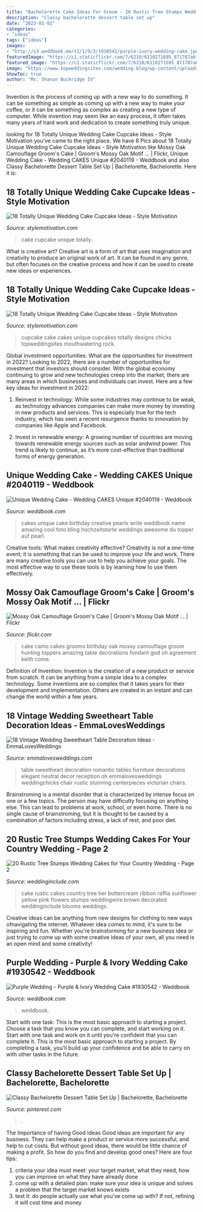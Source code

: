 ```yaml
---
title: "Bachelorette Cake Ideas For Groom - 20 Rustic Tree Stumps Wedding Cakes For Your Country Wedding"
description: "Classy bachelorette dessert table set up"
date: "2023-01-01"
categories:
- "ideas"
tags: ["ideas"]
images:
- "http://s3.weddbook.me/t1/1/9/3/1930542/purple-ivory-wedding-cake.jpg"
featuredImage: "https://c1.staticflickr.com/7/6210/6110271695_871787a6f6_b.jpg"
featured_image: "https://c1.staticflickr.com/7/6210/6110271695_871787a6f6_b.jpg"
image: "https://www.topweddingsites.com/wedding-blog/wp-content/uploads/2014/03/2c204a71e445245aa8949d6e96ba9a89.jpg"
ShowToc: true
author: "Ms. Shanon Buckridge IV"
---
```



Invention is the process of coming up with a new way to do something. It can be something as simple as coming up with a new way to make your coffee, or it can be something as complex as creating a new type of computer. While invention may seem like an easy process, it often takes many years of hard work and dedication to create something truly unique.

	

		
looking for 18 Totally Unique Wedding Cake Cupcake Ideas - Style Motivation you've came to the right place. We have 8 Pics about 18 Totally Unique Wedding Cake Cupcake Ideas - Style Motivation like Mossy Oak Camouflage Groom&#039;s Cake | Groom&#039;s Mossy Oak Motif … | Flickr, Unique Wedding Cake - Wedding CAKES Unique #2040119 - Weddbook and also Classy Bachelorette Dessert Table Set Up | Bachelorette, Bachelorette. Here it is:
		
    
## 18 Totally Unique Wedding Cake Cupcake Ideas - Style Motivation

<img loading=lazy src="https://www.topweddingsites.com/wedding-blog/wp-content/uploads/2014/03/2c204a71e445245aa8949d6e96ba9a89.jpg" onerror="this.onerror=null;this.src='https://tse4.mm.bing.net/th?id=OIP.v2GHt9D-L8xcm5uzNOQz6gAAAA&amp;pid=15.1';" alt="18 Totally Unique Wedding Cake Cupcake Ideas - Style Motivation">

_Source: stylemotivation.com_

>cake cupcake unique totally. 

	

What is creative art?
Creative art is a form of art that uses imagination and creativity to produce an original work of art. It can be found in any genre, but often focuses on the creative process and how it can be used to create new ideas or experiences.

    
## 18 Totally Unique Wedding Cake Cupcake Ideas - Style Motivation

<img loading=lazy src="https://www.topweddingsites.com/wedding-blog/wp-content/uploads/2014/03/3d965242d9b2f7ea33fa11d940401143.jpg" onerror="this.onerror=null;this.src='https://tse2.mm.bing.net/th?id=OIP.YcVV9AY_okAPQq4GMIY5DQHaJ3&amp;pid=15.1';" alt="18 Totally Unique Wedding Cake Cupcake Ideas - Style Motivation">

_Source: stylemotivation.com_

>cupcake cake cakes unique cupcakes totally designs chicks topweddingsites mouthwatering rock. 

	

Global investment opportunities: What are the opportunities for investment in 2022?
Looking to 2022, there are a number of opportunities for investment that investors should consider. With the global economy continuing to grow and new technologies creep into the market, there are many areas in which businesses and individuals can invest. Here are a few key ideas for investment in 2022: 
1. Reinvest in technology: While some industries may continue to be weak, as technology advances companies can make more money by investing in new products and services. This is especially true for the tech industry, which has seen a recent resurgence thanks to innovation by companies like Apple and Facebook. 

2. Invest in renewable energy: A growing number of countries are moving towards renewable energy sources such as solar andwind power. This trend is likely to continue, as it’s more cost-effective than traditional forms of energy generation. 


    
## Unique Wedding Cake - Wedding CAKES Unique #2040119 - Weddbook

<img loading=lazy src="http://s3.weddbook.me/t1/2/0/4/2040119/pin-by-white-satin-wedding-show-on-wedding-cakes-unique-pinterest.jpg" onerror="this.onerror=null;this.src='https://tse1.mm.bing.net/th?id=OIP.IIoyUp1mvQWHQh23NOeItAHaKI&amp;pid=15.1';" alt="Unique Wedding Cake - Wedding CAKES Unique #2040119 - Weddbook">

_Source: weddbook.com_

>cakes unique cake birthday creative pearls write weddbook name amazing cool foto bling hochzeitstorte weddings awesome du topper auf pearl. 

	

Creative tools: What makes creativity effective?
Creativity is not a one-time event; it is something that can be used to improve your life and work. There are many creative tools you can use to help you achieve your goals. The most effective way to use these tools is by learning how to use them effectively.

    
## Mossy Oak Camouflage Groom&#039;s Cake | Groom&#039;s Mossy Oak Motif … | Flickr

<img loading=lazy src="https://c1.staticflickr.com/7/6210/6110271695_871787a6f6_b.jpg" onerror="this.onerror=null;this.src='https://tse2.mm.bing.net/th?id=OIP.4gUoZui3u15a_ggvaZ-4ygHaIi&amp;pid=15.1';" alt="Mossy Oak Camouflage Groom&#039;s Cake | Groom&#039;s Mossy Oak Motif … | Flickr">

_Source: flickr.com_

>cake camo cakes grooms birthday oak mossy camouflage groom hunting toppers amazing table decorations fondant god oh agreement keith come. 

	

Definition of Invention:
Invention is the creation of a new product or service from scratch. It can be anything from a simple idea to a complex technology. Some inventions are so complex that it takes years for their development and implementation. Others are created in an instant and can change the world within a few years.

    
## 18 Vintage Wedding Sweetheart Table Decoration Ideas - EmmaLovesWeddings

<img loading=lazy src="http://emmalovesweddings.com/wp-content/uploads/2018/01/neutral-and-romantic-sweetheart-table-decoration-ideas.jpg" onerror="this.onerror=null;this.src='https://tse3.mm.bing.net/th?id=OIP.0WBZiGOGwSpKblEhYJOjuQHaLH&amp;pid=15.1';" alt="18 Vintage Wedding Sweetheart Table Decoration Ideas - EmmaLovesWeddings">

_Source: emmalovesweddings.com_

>table sweetheart decoration romantic tables furniture decorations elegant neutral decor reception oh emmalovesweddings weddingchicks chair rustic stunning centerpieces victorian chairs. 

	

Brainstroming is a mental disorder that is characterized by intense focus on one or a few topics. The person may have difficulty focusing on anything else. This can lead to problems at work, school, or even home. There is no single cause of brainstroming, but it is thought to be caused by a combination of factors including stress, a lack of rest, and poor diet.

    
## 20 Rustic Tree Stumps Wedding Cakes For Your Country Wedding - Page 2

<img loading=lazy src="https://www.weddinginclude.com/wp-content/uploads/2017/06/A-two-tier-buttercream-wedding-cake-decorated-with-raffia-ribbon-and-rustic-blooms-and-displayed-atop-a-tree-slice.jpg" onerror="this.onerror=null;this.src='https://tse2.mm.bing.net/th?id=OIP.YkWvrN1lfIpBDcbnS8G8WQHaLH&amp;pid=15.1';" alt="20 Rustic Tree Stumps Wedding Cakes for Your Country Wedding - Page 2">

_Source: weddinginclude.com_

>cake rustic cakes country tree tier buttercream ribbon raffia sunflower yellow pink flowers stumps weddingwire brown decorated weddinginclude blooms weddings. 

	

Creative ideas can be anything from new designs for clothing to new ways ofnavigating the internet. Whatever idea comes to mind, it's sure to be inspiring and fun. Whether you're brainstorming for a new business idea or just trying to come up with some creative ideas of your own, all you need is an open mind and some creativity!

    
## Purple Wedding - Purple &amp; Ivory Wedding Cake #1930542 - Weddbook

<img loading=lazy src="http://s3.weddbook.me/t1/1/9/3/1930542/purple-ivory-wedding-cake.jpg" onerror="this.onerror=null;this.src='https://tse2.mm.bing.net/th?id=OIP.UvvkbIlHREbzyaQcuorXywHaJ3&amp;pid=15.1';" alt="Purple Wedding - Purple &amp; Ivory Wedding Cake #1930542 - Weddbook">

_Source: weddbook.com_

>weddbook. 

	

Start with one task: This is the most basic approach to starting a project. Choose a task that you know you can complete, and start working on it.
Start with one task and work on it until you're confident that you can complete it. This is the most basic approach to starting a project. By completing a task, you'll build up your confidence and be able to carry on with other tasks in the future.

    
## Classy Bachelorette Dessert Table Set Up | Bachelorette, Bachelorette

<img loading=lazy src="https://i.pinimg.com/736x/95/fb/db/95fbdbaf8f09812581cbd56008652c58.jpg" onerror="this.onerror=null;this.src='https://tse3.mm.bing.net/th?id=OIP.g8eKuPxv27SqzSzne5V4GQHaJ3&amp;pid=15.1';" alt="Classy Bachelorette Dessert Table Set Up | Bachelorette, Bachelorette">

_Source: pinterest.com_

>. 

	

The Importance of having Good Ideas
Good ideas are important for any business. They can help make a product or service more successful, and help to cut costs. But without good ideas, there would be little chance of making a profit. So how do you find and develop good ones? Here are four tips:
1. criteria your idea must meet: your target market, what they need, how you can improve on what they have already done
2. come up with a detailed plan: make sure your idea is unique and solves a problem that the target market knows exists
3. test it: do people actually use what you’ve come up with? If not, refining it will cost time and money

